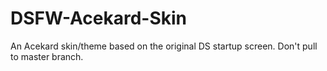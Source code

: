 # DSFW-Acekard-Skin
An Acekard skin/theme based on the original DS startup screen.
Don't pull to master branch.
